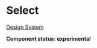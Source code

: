 # Select

[Design System](https://designsystem.amsterdam.nl/7awj1hc9f/p/6561a5-selection-dropdown)

**Component status: experimental**
